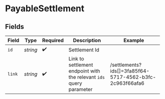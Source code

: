 # PayableSettlement


## Fields

| Field                                                               | Type                                                                | Required                                                            | Description                                                         | Example                                                             |
| ------------------------------------------------------------------- | ------------------------------------------------------------------- | ------------------------------------------------------------------- | ------------------------------------------------------------------- | ------------------------------------------------------------------- |
| `id`                                                                | *string*                                                            | :heavy_check_mark:                                                  | Settlement Id                                                       |                                                                     |
| `link`                                                              | *string*                                                            | :heavy_check_mark:                                                  | Link to settlement endpoint with the relevant `ids` query parameter | /settlements?ids[]=3fa85f64-5717-4562-b3fc-2c963f66afa6             |